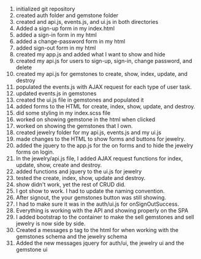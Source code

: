1. initialized git repository
2. created auth folder and gemstone folder
3. created and api.js, events.js, and ui.js in both directories
4. Added a sign-up form in my index.html
5. added a sign-in form in my html
6. added a change-password form in my html
7. added sign-out form in my html
8. created my app.js and added what I want to show and hide
9. created my api.js for users to sign-up, sign-in, change password, and delete
10. created my api.js for gemstones to create, show, index, update, and destroy
11. populated the events.js with AJAX request for each type of user task.
12. updated events.js in gemstones
13. created the ui.js file in gemstones and populated it
14. added forms to the HTML for create, index, show, update, and destroy.
15. did some styling in my index.scss file
16. worked on showing gemstone in the html when clicked
17. worked on showing the gemstones that I own.
18. created jewelry folder for my api.js, events.js and my ui.js
19. made changes to the HTML to show forms and buttons for jewelry.
20. added the jquery to the app.js for the on forms and to hide the jewelry
forms on login.
21. In the jewelry/api.js file, I added AJAX request functions for index, update, show,
create and destroy.
22. added functions and jquery to the ui.js for jewelry
23. tested the create, index, show, update and destroy.
24. show didn't work, yet the rest of CRUD did.
25. I got show to work. I had to update the naming convention.
26. After signout, the your gemstones button was still showing.
27. I had to make sure it was in the auth/ui.js for onSignOutSuccess.
28. Everything is working with the API and showing properly on the SPA
29. I added bootstrap to the container to make the sell gemstones and sell
jewelry is now side by side.
30. Created a messages p tag to the html for when working with the gemstones schema
and the jewelry schema
31. Added the new messages jquery for auth/ui, the jewelry ui and the gemstone ui
